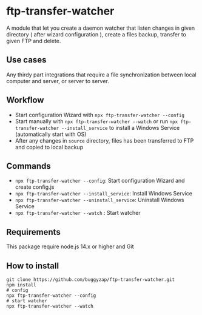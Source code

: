 # ftp-transfer-watcher

A module that let you create a daemon watcher that listen changes in given directory ( after wizard configuration ), create a files backup, transfer to given FTP and delete.

## Use cases

Any thirdy part integrations that require a file synchronization between local computer and server, or server to server.

## Workflow

- Start configuration Wizard with `npx ftp-transfer-watcher --config`
- Start manually with `npx ftp-transfer-watcher --watch` or run `npx ftp-transfer-watcher --install_service` to install a Windows Service (automatically start with OS)
- After any changes in `source` directory, files has been transferred to FTP and copied to local backup

## Commands

- `npx ftp-transfer-watcher --config`: Start configuration Wizard and create config.js
- `npx ftp-transfer-watcher --install_service`: Install Windows Service
- `npx ftp-transfer-watcher --uninstall_service`: Uninstall Windows Service
- `npx ftp-transfer-watcher --watch` : Start watcher

## Requirements

This package require node.js 14.x or higher and Git

## How to install

```
git clone https://github.com/buggyzap/ftp-transfer-watcher.git
npm install
# config
npx ftp-transfer-watcher --config
# start watcher
npx ftp-transfer-watcher --watch
```
